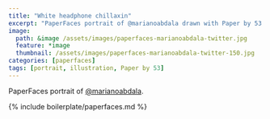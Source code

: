 ```yaml
---
title: "White headphone chillaxin"
excerpt: "PaperFaces portrait of @marianoabdala drawn with Paper by 53 on an iPad."
image: 
  path: &image /assets/images/paperfaces-marianoabdala-twitter.jpg 
  feature: *image
  thumbnail: /assets/images/paperfaces-marianoabdala-twitter-150.jpg
categories: [paperfaces]
tags: [portrait, illustration, Paper by 53]
---
```


PaperFaces portrait of [@marianoabdala](https://twitter.com/marianoabdala).

{% include boilerplate/paperfaces.md %}
